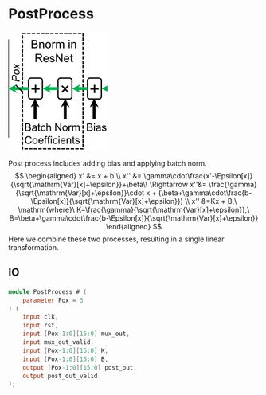 # PostProcess

![image-20221107211024160](./README.assets/image-20221107211024160.png)

Post process includes adding bias and applying batch norm.
$$
\begin{aligned}
x' &= x + b \\
x'' &= \gamma\cdot\frac{x'-\Epsilon[x]}{\sqrt{\mathrm{Var}[x]+\epsilon}}+\beta\\
\Rightarrow
x''&= \frac{\gamma}{\sqrt{\mathrm{Var}[x]+\epsilon}}\cdot x + (\beta+\gamma\cdot\frac{b-\Epsilon[x]}{\sqrt{\mathrm{Var}[x]+\epsilon}}) \\
x'' &=Kx + B,\ \mathrm{where}\ K=\frac{\gamma}{\sqrt{\mathrm{Var}[x]+\epsilon}},\
B=\beta+\gamma\cdot\frac{b-\Epsilon[x]}{\sqrt{\mathrm{Var}[x]+\epsilon}}
\end{aligned}
$$
Here we combine these two processes, resulting in a single linear transformation.

## IO

```verilog
module PostProcess # (
    parameter Pox = 3
) (
    input clk,
    input rst,
    input [Pox-1:0][15:0] mux_out,
    input mux_out_valid,
    input [Pox-1:0][15:0] K,
    input [Pox-1:0][15:0] B,
    output [Pox-1:0][15:0] post_out,
    output post_out_valid
);
```
